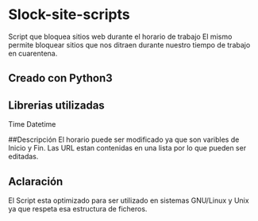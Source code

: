 # Slock-site-scripts
Script que bloquea sitios web durante el horario de trabajo
El mismo permite bloquear sitios que nos ditraen durante nuestro tiempo de trabajo en cuarentena.

## Creado con Python3

## Librerias utilizadas
Time
Datetime

##Descripción
El horario puede ser modificado ya que son varibles de Inicio y Fin.
Las URL estan contenidas en una lista por lo que pueden ser editadas.

## Aclaración
El Script esta optimizado para ser utilizado en sistemas GNU/Linux y Unix ya que respeta esa estructura de ficheros.
